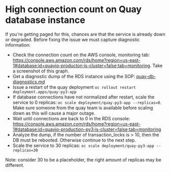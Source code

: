 # High connection count on Quay database instance

If you're getting paged for this, chances are that the service is already down or degraded. Before fixing the issue we must capture diagnostic information:

- Check the connection count on the AWS console, monitoring tab: https://console.aws.amazon.com/rds/home?region=us-east-1#database:id=quayio-producton;is-cluster=false;tab=monitoring. Take a screenshot of this graph.
- Get a diagnostic dump of the RDS instance using the SOP: [quay-db-diagnostics.md](/docs/quay/sop/quay-db-diagnostics.md)
- Issue a restart of the quay deployment `oc rollout restart deployment.apps/quay-py3-app` 
- If database connections have not normalized after restart, scale the service to 0 replicas: `oc scale deployment/quay-py3-app --replicas=0`. Make sure someone from the quay team is available before scaling down as this will cause a major outage.
- Wait until connections are back to 0 in the RDS console: https://console.aws.amazon.com/rds/home?region=us-east-1#database:id=quayio-production-py3;is-cluster=false;tab=monitoring
- Analyze the dump, if the number of transaction_locks is > 10, then the DB must be rebooted. Otherwise continue to the next step.
- Scale the service to 30 replicas: `oc scale deployment/quay-py3-app --replicas=30`

Note: consider 30 to be a placeholder, the right amount of replicas may be different.

